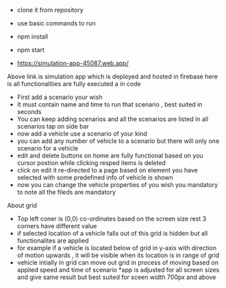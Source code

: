 * clone it from repository
* use basic commands to run
*   npm install
*   npm start

*    https://simulation-app-45087.web.app/


 Above link is simulation app which is deployed and hosted  in firebase here is all functionalities are fully executed a in code
 

* First add a scenario your wish
* It must contain name and time to run that scenario , best suited in seconds
* You can keep adding scenarios and all the scenarios are listed in all scenarios tap on side bar
* now add a vehicle use a scenario of your kind
* you can add any number of vehicle to a scenario but there will only one scenario for a vehicle
* edit and delete buttons on home are fully functional based on you cursor postion while clicking resped items is deleted
* click on edit it re-directed to a page based on element you have selected with some predefined info of vehicle is shown
* now you can change the vehicle properties of you wish you mandatory to note all the fileds are mandatory

About grid
* Top left coner is (0,0) co-ordinates based on the screen size rest 3 corners have different value
* if selected location of a vehicle falls out of this grid is hidden but all functionalites are applied
* for example if a vehicle is located below of grid in y-axis with direction of motion upwards , it will be visible when its location is in range of grid
* vehicle intially in grid can move out grid in process of moving based on applied speed and time of scenario
*app is adjusted for all screen sizes and give same result but best suited for sceen width 700px and above
